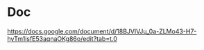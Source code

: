 # Doc

https://docs.google.com/document/d/18BJVlVJu_0a-ZLMo43-H7-hyTm1isfE53aqnaOKg86o/edit?tab=t.0  